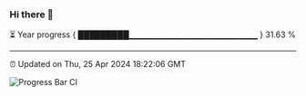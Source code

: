 ### Hi there 👋

⏳ Year progress { █████████▁▁▁▁▁▁▁▁▁▁▁▁▁▁▁▁▁▁▁▁▁ } 31.63 %

---

⏰ Updated on Thu, 25 Apr 2024 18:22:06 GMT

![Progress Bar CI](https://github.com/ZhaoGui/ZhaoGui/workflows/Progress%20Bar%20CI/badge.svg)
